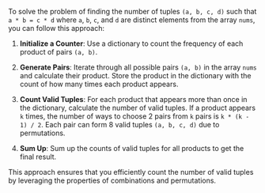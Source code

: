 To solve the problem of finding the number of tuples `(a, b, c, d)` such that `a * b = c * d` where `a`, `b`, `c`, and `d` are distinct elements from the array `nums`, you can follow this approach:

1. **Initialize a Counter**: Use a dictionary to count the frequency of each product of pairs `(a, b)`.

2. **Generate Pairs**: Iterate through all possible pairs `(a, b)` in the array `nums` and calculate their product. Store the product in the dictionary with the count of how many times each product appears.

3. **Count Valid Tuples**: For each product that appears more than once in the dictionary, calculate the number of valid tuples. If a product appears `k` times, the number of ways to choose 2 pairs from `k` pairs is `k * (k - 1) / 2`. Each pair can form 8 valid tuples `(a, b, c, d)` due to permutations.

4. **Sum Up**: Sum up the counts of valid tuples for all products to get the final result.

This approach ensures that you efficiently count the number of valid tuples by leveraging the properties of combinations and permutations.
